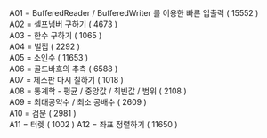 A01 = BufferedReader / BufferedWriter 를 이용한 빠른 입출력 ( 15552 )  
A02 = 셀프넘버 구하기 ( 4673 )  
A03 = 한수 구하기 ( 1065 )  
A04 = 벌집 ( 2292 )  
A05 = 소인수 ( 11653 )  
A06 = 골드바흐의 추측 ( 6588 )  
A07 = 체스판 다시 칠하기 ( 1018 )  
A08 = 통계학 - 평균 / 중앙값 / 최빈값 / 범위 ( 2108 )  
A09 = 최대공약수 / 최소 공배수 ( 2609 )  
A10 = 검문 ( 2981 )  
A11 = 터렛 ( 1002 )
A12 = 좌표 정렬하기 ( 11650 )  
